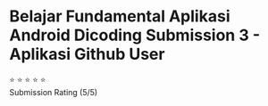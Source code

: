 # Belajar Fundamental Aplikasi Android Dicoding Submission 3 - Aplikasi Github User
:star: :star: :star: :star: :star: 
<br />
Submission Rating (5/5)
